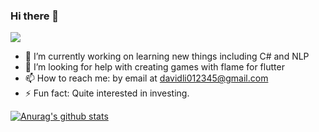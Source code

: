 ### Hi there 👋
![](https://komarev.com/ghpvc/?username=FriendlyUser&color=blue)
<!--
**FriendlyUser/FriendlyUser** is a ✨ _special_ ✨ repository because its `README.md` (this file) appears on your GitHub profile.

Here are some ideas to get you started:
- 🌱 I’m currently learning ...
- 👯 I’m looking to collaborate on ...
- 🤔 I’m looking for help with ...
- 💬 Ask me about ...
- 📫 How to reach me: ...
- 😄 Pronouns: ...
- ⚡ Fun fact: ...
-->


- 🔭 I’m currently working on learning new things including C# and NLP
- 🤔 I’m looking for help with creating games with flame for flutter
- 📫 How to reach me: by email at davidli012345@gmail.com
- ⚡ Fun fact: Quite interested in investing.

[![Anurag's github stats](https://github-readme-stats.vercel.app/api?username=FriendlyUser)](https://github.com/anuraghazra/github-readme-stats)
